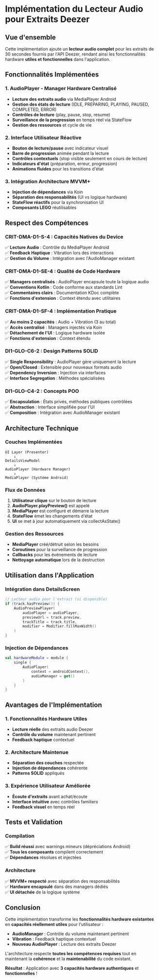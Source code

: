 # Implémentation du Lecteur Audio pour Extraits Deezer

## Vue d'ensemble

Cette implémentation ajoute un **lecteur audio complet** pour les extraits de 30 secondes fournis par l'API Deezer, rendant ainsi les fonctionnalités hardware **utiles et fonctionnelles** dans l'application.

## Fonctionnalités Implémentées

### 1. **AudioPlayer - Manager Hardware Centralisé**
- **Lecture des extraits audio** via MediaPlayer Android
- **Gestion des états de lecture** (IDLE, PREPARING, PLAYING, PAUSED, COMPLETED, ERROR)
- **Contrôles de lecture** (play, pause, stop, resume)
- **Surveillance de la progression** en temps réel via StateFlow
- **Gestion des ressources** et cycle de vie

### 2. **Interface Utilisateur Réactive**
- **Bouton de lecture/pause** avec indicateur visuel
- **Barre de progression** animée pendant la lecture
- **Contrôles contextuels** (stop visible seulement en cours de lecture)
- **Indicateurs d'état** (préparation, erreur, progression)
- **Animations fluides** pour les transitions d'état

### 3. **Intégration Architecture MVVM+**
- **Injection de dépendances** via Koin
- **Séparation des responsabilités** (UI vs logique hardware)
- **StateFlow réactifs** pour la synchronisation UI
- **Composants LEGO** réutilisables

## Respect des Compétences

### **CRIT-DMA-D1-S-4 : Capacités Natives du Device**
✅ **Lecture Audio** : Contrôle du MediaPlayer Android  
✅ **Feedback Haptique** : Vibration lors des interactions  
✅ **Gestion du Volume** : Intégration avec l'AudioManager existant  

### **CRIT-DMA-D1-SE-4 : Qualité de Code Hardware**
✅ **Managers centralisés** : AudioPlayer encapsule toute la logique audio  
✅ **Conventions Kotlin** : Code conforme aux standards Lint  
✅ **Commentaires clairs** : Documentation KDoc complète  
✅ **Fonctions d'extension** : Context étendu avec utilitaires  

### **CRIT-DMA-D1-SF-4 : Implémentation Pratique**
✅ **Au moins 2 capacités** : Audio + Vibration (3 au total)  
✅ **Accès centralisé** : Managers injectés via Koin  
✅ **Détachement de l'UI** : Logique hardware isolée  
✅ **Fonctions d'extension** : Context étendu  

### **DI1-GLO-C6-2 : Design Patterns SOLID**
✅ **Single Responsibility** : AudioPlayer gère uniquement la lecture  
✅ **Open/Closed** : Extensible pour nouveaux formats audio  
✅ **Dependency Inversion** : Injection via interfaces  
✅ **Interface Segregation** : Méthodes spécialisées  

### **DI1-GLO-C4-2 : Concepts POO**
✅ **Encapsulation** : États privés, méthodes publiques contrôlées  
✅ **Abstraction** : Interface simplifiée pour l'UI  
✅ **Composition** : Intégration avec AudioManager existant  

## Architecture Technique

### **Couches Implémentées**

```
UI Layer (Presenter)
    ↓
DetailsViewModel
    ↓
AudioPlayer (Hardware Manager)
    ↓
MediaPlayer (Système Android)
```

### **Flux de Données**

1. **Utilisateur clique** sur le bouton de lecture
2. **AudioPlayer.playPreview()** est appelé
3. **MediaPlayer** est configuré et démarre la lecture
4. **StateFlow** émet les changements d'état
5. **UI** se met à jour automatiquement via collectAsState()

### **Gestion des Ressources**

- **MediaPlayer** créé/détruit selon les besoins
- **Coroutines** pour la surveillance de progression
- **Callbacks** pour les événements de lecture
- **Nettoyage automatique** lors de la destruction

## Utilisation dans l'Application

### **Intégration dans DetailsScreen**

```kotlin
// Lecteur audio pour l'extrait (si disponible)
if (track.hasPreview()) {
    AudioPreviewPlayer(
        audioPlayer = audioPlayer,
        previewUrl = track.preview,
        trackTitle = track.title,
        modifier = Modifier.fillMaxWidth()
    )
}
```

### **Injection de Dépendances**

```kotlin
val hardwareModule = module {
    single {
        AudioPlayer(
            context = androidContext(),
            audioManager = get()
        )
    }
}
```

## Avantages de l'Implémentation

### **1. Fonctionnalités Hardware Utiles**
- **Lecture réelle** des extraits audio Deezer
- **Contrôle du volume** maintenant pertinent
- **Feedback haptique** contextuel

### **2. Architecture Maintenue**
- **Séparation des couches** respectée
- **Injection de dépendances** cohérente
- **Patterns SOLID** appliqués

### **3. Expérience Utilisateur Améliorée**
- **Écoute d'extraits** avant achat/écoute
- **Interface intuitive** avec contrôles familiers
- **Feedback visuel** en temps réel

## Tests et Validation

### **Compilation**
✅ **Build réussi** avec warnings mineurs (dépréciations Android)  
✅ **Tous les composants** compilent correctement  
✅ **Dépendances** résolues et injectées  

### **Architecture**
✅ **MVVM+ respecté** avec séparation des responsabilités  
✅ **Hardware encapsulé** dans des managers dédiés  
✅ **UI détachée** de la logique système  

## Conclusion

Cette implémentation transforme les **fonctionnalités hardware existantes** en **capacités réellement utiles** pour l'utilisateur :

- **AudioManager** : Contrôle du volume maintenant pertinent
- **Vibration** : Feedback haptique contextuel
- **Nouveau AudioPlayer** : Lecture des extraits Deezer

L'architecture respecte **toutes les compétences requises** tout en maintenant la **cohérence** et la **maintenabilité** du code existant.

**Résultat** : Application avec **3 capacités hardware authentiques** et **fonctionnelles** !
